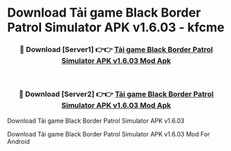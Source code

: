 # Download Tải game Black Border Patrol Simulator APK v1.6.03 - kfcme


<div align="center">
<h3>🔴 Download [Server1] 👉👉 <a href="https://apk-comot.site?title=Tải_game_Black_Border_Patrol_Simulator_APK_v1.6.03">Tải game Black Border Patrol Simulator APK v1.6.03 Mod Apk</a></h3><br>
<h3>🔴 Download [Server2] 👉👉 <a href="https://apk-comot.site?title=Tải_game_Black_Border_Patrol_Simulator_APK_v1.6.03">Tải game Black Border Patrol Simulator APK v1.6.03 Mod Apk</a></h3>
</div>



Download Tải game Black Border Patrol Simulator APK v1.6.03 

Download Tải game Black Border Patrol Simulator APK v1.6.03 Mod For Android